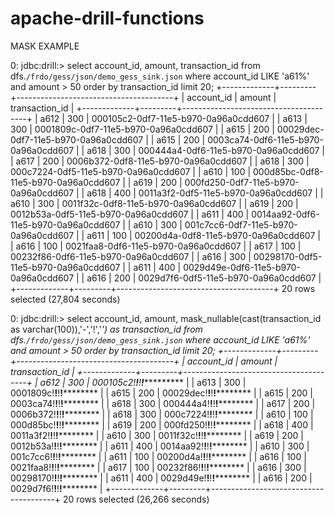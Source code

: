 # apache-drill-functions

MASK EXAMPLE



0: jdbc:drill:> select  account_id, amount, transaction_id  from dfs.`/frdo/gess/json/demo_gess_sink.json` where account_id LIKE 'a61%' and amount > 50 order by transaction_id limit 20;
+-------------+---------+---------------------------------------+
| account_id  | amount  |            transaction_id             |
+-------------+---------+---------------------------------------+
| a612        | 300     | 000105c2-0df7-11e5-b970-0a96a0cdd607  |
| a613        | 300     | 0001809c-0df7-11e5-b970-0a96a0cdd607  |
| a615        | 200     | 00029dec-0df7-11e5-b970-0a96a0cdd607  |
| a615        | 200     | 0003ca74-0df6-11e5-b970-0a96a0cdd607  |
| a618        | 300     | 000444a4-0df6-11e5-b970-0a96a0cdd607  |
| a617        | 200     | 0006b372-0df8-11e5-b970-0a96a0cdd607  |
| a618        | 300     | 000c7224-0df5-11e5-b970-0a96a0cdd607  |
| a610        | 100     | 000d85bc-0df8-11e5-b970-0a96a0cdd607  |
| a619        | 200     | 000fd250-0df7-11e5-b970-0a96a0cdd607  |
| a618        | 400     | 0011a3f2-0df5-11e5-b970-0a96a0cdd607  |
| a610        | 300     | 0011f32c-0df8-11e5-b970-0a96a0cdd607  |
| a619        | 200     | 0012b53a-0df5-11e5-b970-0a96a0cdd607  |
| a611        | 400     | 0014aa92-0df6-11e5-b970-0a96a0cdd607  |
| a610        | 300     | 001c7cc6-0df7-11e5-b970-0a96a0cdd607  |
| a611        | 100     | 00200d4a-0df8-11e5-b970-0a96a0cdd607  |
| a616        | 100     | 0021faa8-0df6-11e5-b970-0a96a0cdd607  |
| a617        | 100     | 00232f86-0df6-11e5-b970-0a96a0cdd607  |
| a616        | 300     | 00298170-0df5-11e5-b970-0a96a0cdd607  |
| a611        | 400     | 0029d49e-0df6-11e5-b970-0a96a0cdd607  |
| a616        | 200     | 0029d7f6-0df5-11e5-b970-0a96a0cdd607  |
+-------------+---------+---------------------------------------+
20 rows selected (27,804 seconds)


0: jdbc:drill:> select  account_id, amount,  mask_nullable(cast(transaction_id as varchar(100)),'-','!','*') as transaction_id from dfs.`/frdo/gess/json/demo_gess_sink.json` where account_id LIKE 'a61%' and amount > 50 order by transaction_id limit 20;
+-------------+---------+---------------------------------------+
| account_id  | amount  |            transaction_id             |
+-------------+---------+---------------------------------------+
| a612        | 300     | 000105c2!****!****!****!************  |
| a613        | 300     | 0001809c!****!****!****!************  |
| a615        | 200     | 00029dec!****!****!****!************  |
| a615        | 200     | 0003ca74!****!****!****!************  |
| a618        | 300     | 000444a4!****!****!****!************  |
| a617        | 200     | 0006b372!****!****!****!************  |
| a618        | 300     | 000c7224!****!****!****!************  |
| a610        | 100     | 000d85bc!****!****!****!************  |
| a619        | 200     | 000fd250!****!****!****!************  |
| a618        | 400     | 0011a3f2!****!****!****!************  |
| a610        | 300     | 0011f32c!****!****!****!************  |
| a619        | 200     | 0012b53a!****!****!****!************  |
| a611        | 400     | 0014aa92!****!****!****!************  |
| a610        | 300     | 001c7cc6!****!****!****!************  |
| a611        | 100     | 00200d4a!****!****!****!************  |
| a616        | 100     | 0021faa8!****!****!****!************  |
| a617        | 100     | 00232f86!****!****!****!************  |
| a616        | 300     | 00298170!****!****!****!************  |
| a611        | 400     | 0029d49e!****!****!****!************  |
| a616        | 200     | 0029d7f6!****!****!****!************  |
+-------------+---------+---------------------------------------+
20 rows selected (26,266 seconds)
